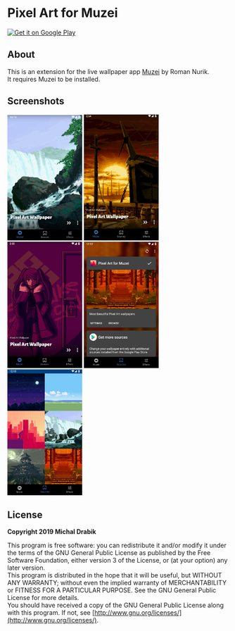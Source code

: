 # Pixel Art for Muzei

[<img alt="Get it on Google Play" height="90" src="https://play.google.com/intl/en_us/badges/images/generic/en_badge_web_generic.png">](https://play.google.com/store/apps/details?id=com.michaldrabik.muzeipixelartextension)

## About

This is an extension for the live wallpaper app [Muzei](http://get.muzei.co/) by Roman Nurik.  
It requires Muzei to be installed.

## Screenshots

<div>
   <img src="playstore/shot1.png" width="170" alt="screenshot 1">
   <img src="playstore/shot4.png" width="170" alt="screenshot 1">
   <img src="playstore/shot5.png" width="170" alt="screenshot 1">
   <img src="playstore/shot2.png" width="170" alt="screenshot 1">
   <img src="playstore/shot3.png" width="170" alt="screenshot 1">
</div>

## License

**Copyright 2019 Michal Drabik**

This program is free software: you can redistribute it and/or modify it under the terms of the GNU General Public License as published by the Free Software Foundation, either version 3 of the License, or (at your option) any later version.  
This program is distributed in the hope that it will be useful, but WITHOUT ANY WARRANTY;
without even the implied warranty of MERCHANTABILITY or FITNESS FOR A PARTICULAR PURPOSE.
See the GNU General Public License for more details.  
You should have received a copy of the GNU General Public License along with this program. If not, see [http://www.gnu.org/licenses/](http://www.gnu.org/licenses/).
